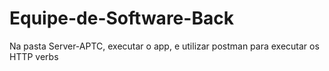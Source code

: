 ﻿# Equipe-de-Software-Back

Na pasta Server-APTC, executar o app, e utilizar postman para executar os HTTP verbs
